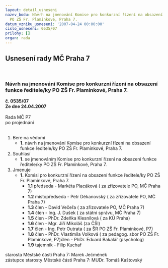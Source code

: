 ```yaml
---
layout: detail_usneseni
nazev_bodu: Návrh na jmenování Komise pro konkurzní řízení na obsazení funkce ředitele/ky
  PO ZŠ Fr. Plamínkové, Praha 7.
datum_vzniku_usneseni: '2007-04-24 00:00:00'
cislo_usneseni: 0535/07
prilohy: []
organ: rada
---
```

<div id="ucUsn_pList" class="usn">
	<span><h2>Usnesení rady MČ Praha 7 </h2>
<br></span><div class="standBody">
<span><h3>Návrh na jmenování Komise pro konkurzní řízení na obsazení funkce ředitele/ky PO ZŠ Fr. Plamínkové, Praha 7.</h3></span><div class="center">
		<strong>č. 0535/07</strong><br>
	</div>
<div class="center">
		<strong>Ze dne 24.04.2007</strong><br><br>
	</div>Rada MČ P7<br> po projednání<br><br><ol>
<li>Bere na vědomí<ul><li>
<strong>1.</strong> návrh na jmenování Komise pro konkurzní řízení na obsazení funkce ředitele/ky PO ZŠ Fr. Plamínkové, Praha 7.   </li></ul>
</li>
<li>Souhlasí<ul><li>
<strong>1.</strong> se jmenováním Komise pro konkurzní řízení na obsazení funkce ředitele/ky PO ZŠ Fr. Plamínkové, Praha 7.    </li></ul>
</li>
<li>Jmenuje<ul><li>
<strong>1.</strong> Komisi pro konkurzní řízení na obsazení funkce ředitele/ky PO ZŠ Fr. Plamínkové, Praha 7.<ul>
<li>
<strong>1.1</strong> předseda - Markéta Placáková ( za zřizovatele PO, MČ Praha 7)</li>
<li>
<strong>1.2</strong> místopředseda - Petr Děkanovský ( za zřizovatele PO, MČ Praha 7) </li>
<li>
<strong>1.3</strong> člen - David Večeřa ( za zřizovatele PO, MČ Praha 7)</li>
<li>
<strong>1.4</strong> člen - Ing. J. Dušek ( za státní správu, MČ Praha 7)</li>
<li>
<strong>1.5</strong> člen - PhDr. Zdeňka Klesnilová ( za KÚ Praha)</li>
<li>
<strong>1.6</strong> člen - Mgr. Jiří Mikoláš (za ČŠI)</li>
<li>
<strong>1.7</strong> člen - Ing. Petr Outrata ( za ŠR PO ZŠ Fr. Plamínkové, P7)</li>
<li>
<strong>1.8</strong> člen - PhDr. Vlastimila Volková ( za pedagog. sbor PO ZŠ Fr. Plamínkové, P7)člen - PhDr. Eduard Bakalář (psycholog)</li>
<li>
<strong>1.9</strong> tajemník - Filip Kuchař</li>
</ul>
</li></ul>
</li>
</ol>starosta Městské části Praha 7: Marek Ječmének<br>zástupce starosty Městské části Praha 7: MUDr. Tomáš Kaštovský 
</div>
</div>
